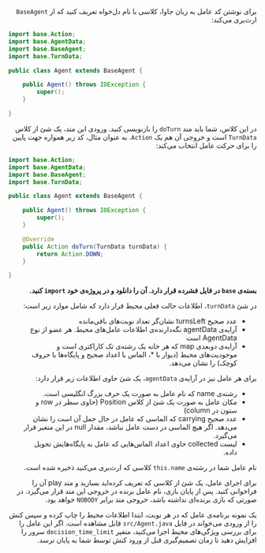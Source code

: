 <div dir="rtl">

برای نوشتن کد عامل به زبان جاوا، کلاسی با نام دل‌خواه تعریف کنید که از `BaseAgent` ارث‌بری می‌کند:

</div>

```java
import base.Action;
import base.AgentData;
import base.BaseAgent;
import base.TurnData;

public class Agent extends BaseAgent {

    public Agent() throws IOException {
        super();
    }

}
```

<div dir="rtl">

در این کلاس، شما باید متد `doTurn` را بازنویسی کنید. ورودی این متد، یک شئ از کلاس `TurnData` است و خروجی آن هم یک `Action`. به عنوان مثال، کد زیر همواره جهت پایین را برای حرکت عامل انتخاب می‌کند:

</div>

```java
import base.Action;
import base.AgentData;
import base.BaseAgent;
import base.TurnData;

public class Agent extends BaseAgent {

    public Agent() throws IOException {
        super();
    }

    @Override
    public Action doTurn(TurnData turnData) {
        return Action.DOWN;
    }

}
```

<div dir="rtl">

<strong>بسته‌ی `base` در فایل فشرده قرار دارد. آن را دانلود و در پروژه‌ی خود `import` کنید.</strong>

در شئ `turnData`، اطلاعات حالت فعلی محیط قرار دارد که شامل موارد زیر است:

<ul>
<li>عدد صحیح turnsLeft نشان‌گر تعداد نوبت‌های باقی‌مانده</li>
<li>آرایه‌ی agentData نگه‌دارنده‌ی اطلاعات عامل‌های محیط. هر عضو از نوع AgentData است</li>
<li>آرایه‌ی دوبعدی map که هر خانه یک رشته‌ی تک کاراکتری است و موجودیت‌های محیط (دیوار با                                          *، الماس با                                                   اعداد                                                      صحیح و پایگاه‌ها با حروف کوچک) را نشان می‌دهد.</li>
</ul>

برای هر عامل نیز در آرایه‌ی `agentData`، یک شئ حاوی اطلاعات زیر قرار دارد:

<ul>
<li>رشته‌ی name که نام عامل به صورت یک حرف بزرگ انگلیسی است.</li>
<li>مکان عامل به صورت یک شئ از کلاس Position (حاوی سطر در row و ستون در column)</li>
<li>عدد صحیح carrying که الماسی که عامل در حال حمل آن است را نشان می‌دهد. اگر هیچ الماسی در دست عامل نباشد، مقدار null در این متغیر قرار                  می‌گیرد.</li>
<li>لیست collected حاوی اعداد الماس‌هایی که عامل به پایگاه‌هایش تحویل داده.</li>
</ul>

نام عامل شما در رشته‌ی `this.name` کلاسی که ارث‌بری می‌کنید ذخیره شده است.

برای اجرای عامل، یک شئ از کلاسی که تعریف کرده‌اید بسازید و متد play آن را فراخوانی کنید. پس از پایان بازی، نام عامل برنده در خروجی این متد قرار می‌گیرد. در صورتی که بازی برنده‌ای نداشته باشد، خروجی متد برابر `NOBODY` خواهد بود.

یک نمونه برنامه‌ی عامل که در هر نوبت، ابتدا اطلاعات محیط را چاپ کرده و سپس کنش را از ورودی می‌خواند در فایل `src/Agent.java` قابل مشاهده است. اگر این عامل را برای بررسی ویژگی‌های محیط اجرا می‌کنید، متغیر `decision_time_limit` سرور را افزایش دهید تا زمان تصمیم‌گیری قبل از ورود کنش توسط شما به پایان نرسد.

</div>
